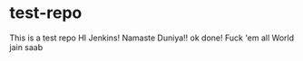 # test-repo
This is a test repo 
HI Jenkins!
Namaste Duniya!!
ok done!
Fuck 'em all
World
jain saab
